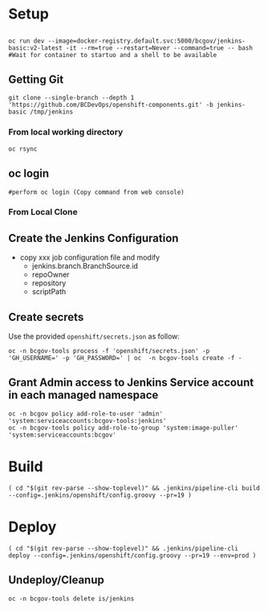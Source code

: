 # Setup

## 
```
oc run dev --image=docker-registry.default.svc:5000/bcgov/jenkins-basic:v2-latest -it --rm=true --restart=Never --command=true -- bash
#Wait for container to startuo and a shell to be available

```
## Getting Git
```
git clone --single-branch --depth 1 'https://github.com/BCDevOps/openshift-components.git' -b jenkins-basic /tmp/jenkins
```
### From local working directory
```
oc rsync 
```

## oc login
```
#perform oc login (Copy command from web console)
```

### From Local Clone

## Create the Jenkins Configuration
- copy xxx job configuration file and modify
  - jenkins.branch.BranchSource.id
  - repoOwner
  - repository
  - scriptPath


## Create secrets
Use the provided `openshift/secrets.json` as follow:
```
oc -n bcgov-tools process -f 'openshift/secrets.json' -p 'GH_USERNAME=' -p 'GH_PASSWORD=' | oc  -n bcgov-tools create -f -
```

## Grant Admin access to Jenkins Service account in each managed namespace
```
oc -n bcgov policy add-role-to-user 'admin' 'system:serviceaccounts:bcgov-tools:jenkins'
oc -n bcgov-tools policy add-role-to-group 'system:image-puller' 'system:serviceaccounts:bcgov'
```

# Build
```
( cd "$(git rev-parse --show-toplevel)" && .jenkins/pipeline-cli build --config=.jenkins/openshift/config.groovy --pr=19 )
```

# Deploy
```
( cd "$(git rev-parse --show-toplevel)" && .jenkins/pipeline-cli deploy --config=.jenkins/openshift/config.groovy --pr=19 --env=prod )
```
## Undeploy/Cleanup
```
oc -n bcgov-tools delete is/jenkins
```